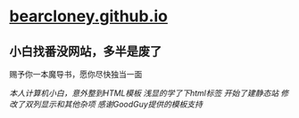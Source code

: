 # [bearcloney.github.io](https://bearcloney.github.io)

## 小白找番没网站，多半是废了
赐予你一本魔导书，愿你尽快独当一面

*本人计算机小白，意外整到HTML模板
浅显的学了下html标签
开始了建静态站
修改了双列显示和其他杂项
感谢GoodGuy提供的模板支持*

